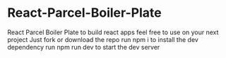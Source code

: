# React-Parcel-Boiler-Plate
React Parcel Boiler Plate to build react apps feel free to use on your next project
Just fork or download the repo
run npm i to install the dev dependency
run npm run dev to start the dev server
